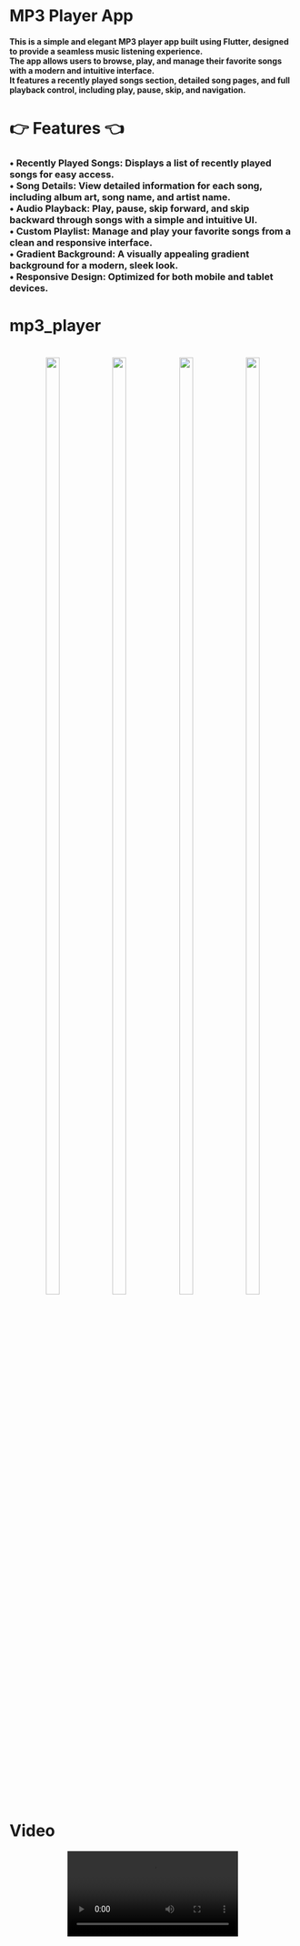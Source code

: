 # MP3 Player App
<h4>    This is a simple and elegant MP3 player app built using Flutter, designed to provide a seamless music listening experience. </br>
The app allows users to browse, play, and manage their favorite songs with a modern and intuitive interface. </br>
It features a recently played songs section, detailed song pages, and full playback control, including play, pause, skip, and navigation.
</h4>

# 👉 Features 👈 
<h3>
• Recently Played Songs: Displays a list of recently played songs for easy access.</br>
• Song Details: View detailed information for each song, including album art, song name, and artist name.</br>
• Audio Playback: Play, pause, skip forward, and skip backward through songs with a simple and intuitive UI.</br>
• Custom Playlist: Manage and play your favorite songs from a clean and responsive interface.</br>
• Gradient Background: A visually appealing gradient background for a modern, sleek look.</br>
• Responsive Design: Optimized for both mobile and tablet devices.</br>
</h3>

#



# mp3_player

<h1 align = "center">
  <img src="https://github.com/user-attachments/assets/e2bd6388-3a93-4d16-8303-71574c3f114d" height=65%  width=22%>
  <img src="https://github.com/user-attachments/assets/2b71955a-f9b9-4f79-bfed-1ffbf090bc9a" height=65%  width=22%>
  <img src="https://github.com/user-attachments/assets/f8f0c9d5-cd0a-461f-8eb6-13f133d38a50" height=65%
  width=22%>
  <img src="https://github.com/user-attachments/assets/608ccf9b-9130-4891-936e-7d6699967742" height=65%  width=22%>
</h1>


# Video
<div align = "center">
<video src="https://github.com/user-attachments/assets/ad73f830-b347-4ec6-ba0c-1e8fd34ca5bd">
</div>
